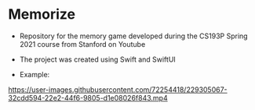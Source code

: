 # Memorize
* Repository for the memory game developed during the CS193P Spring 2021 course from Stanford on Youtube
* The project was created using Swift and SwiftUI

* Example:

https://user-images.githubusercontent.com/72254418/229305067-32cdd594-22e2-44f6-9805-d1e08026f843.mp4
